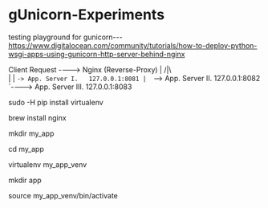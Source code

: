 # gUnicorn-Experiments
testing playground for gunicorn--- https://www.digitalocean.com/community/tutorials/how-to-deploy-python-wsgi-apps-using-gunicorn-http-server-behind-nginx


Client Request ----> Nginx (Reverse-Proxy)
                        |
                       /|\                           
                      | | `-> App. Server I.   127.0.0.1:8081
                      |  `--> App. Server II.  127.0.0.1:8082
                       `----> App. Server III. 127.0.0.1:8083



sudo -H pip install virtualenv

brew install nginx

mkdir my_app

cd my_app

virtualenv my_app_venv

mkdir app


source my_app_venv/bin/activate
